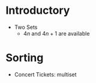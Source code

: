 # Introductory

- Two Sets
    - $4n$ and $4n+1$ are available

# Sorting

- Concert Tickets: multiset

